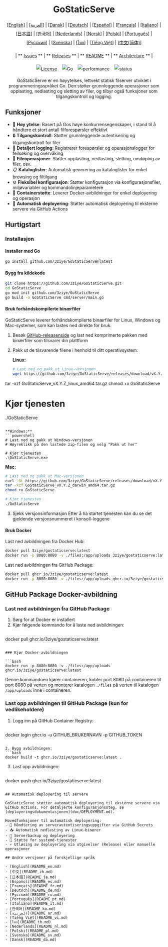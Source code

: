 <h1 align="center" style="border-bottom: none"> 
     <a href="" target="_blank"> 
         <alt="GoStaticServe" src="" width="100" height="100"> 
     </a> 
     <br>GoStaticServe 
 </h1> 
 
 <div align="center" style="line-height: 2;"> 
   [<a href="/README.md">English</a>] | [<a href="/readme/README_ar.md">العربية</a>] | [<a href="/readme/README_da.md">Dansk</a>] | [<a href="/readme/README_de.md">Deutsch</a>] | [<a href="/readme/README_es.md">Español</a>] | [<a href="/readme/README_fr.md">Français</a>] | [<a href="/readme/README_it.md">Italiano</a>] | [<a href="/readme/README_ja.md">日本語</a>] | [<a href="/readme/README_ko.md">한국어</a>] | [<a href="/readme/README_nl.md">Nederlands</a>] | [<a href="/readme/README_no.md">Norsk</a>] | [<a href="/readme/README_pl.md">Polski</a>] | [<a href="/readme/README_pt.md">Português</a>] | [<a href="/readme/README_ru.md">Русский</a>] | [<a href="/readme/README_sv.md">Svenska</a>] | [<a href="/readme/README_th.md">ไทย</a>] | [<a href="/readme/README_vi.md">Tiếng Việt</a>] | [<a href="/readme/README_zh.md">中文(简体)</a>] 
   <br> 
   
   | ** [Issues](https://github.com/3ziye/GoStaticServe/issues) ** | ** [Releases](https://github.com/3ziye/GoStaticServe/releases) ** | ** [README](https://github.com/3ziye/GoStaticServe/blob/main/README.md) ** | ** [Architecture](https://github.com/3ziye/GoStaticServe/blob/main/doc/architecture.md) ** | 
   <br> 
   
   [![License](https://img.shields.io/badge/License-MIT-green.svg)](https://opensource.org/licenses/MIT) 
   &nbsp;&nbsp; 
   ![Go](https://img.shields.io/badge/language-Go-blue.svg) 
   &nbsp;&nbsp; 
   ![performance](https://img.shields.io/badge/performance-high-yellow.svg) 
   &nbsp;&nbsp; 
   ![status](https://img.shields.io/badge/status-Stable-green.svg) 
 </div> 
 
 <p align="center">GoStaticServe er en høyytelses, lettvekt statisk filserver utviklet i programmeringsspråket Go. Den støtter grunnleggende operasjoner som opplasting, nedlasting og sletting av filer, og tilbyr også funksjoner som tilgangskontroll og logging.</p>

## Funksjoner

- 🚀 **Høy ytelse**: Basert på Gos høye konkurrensegenskaper, i stand til å håndtere et stort antall filforespørsler effektivt
- 🔒 **Tilgangskontroll**: Støtter grunnleggende autentisering og tilgangskontroll for filer
- 📝 **Detaljert logging**: Registrerer forespørsler og operasjonslogger for feilsøking og overvåking
- 📁 **Fileoperasjoner**: Støtter opplasting, nedlasting, sletting, omdøping av filer, osv.
- 📋 **Kataloglister**: Automatisk generering av kataloglister for enkel browsing og filtilgang
- ⚙️ **Fleksibel konfigurasjon**: Støtter konfigurasjon via konfigurasjonsfiler, miljøvariabler og kommandolinjeparametere
- 🐳 **Containerstøtte**: Leverer Docker-avbildninger for enkel deployering og operasjon
- 🚀 **Automatisk deployering**: Støtter automatisk deployering til eksterne servere via GitHub Actions

## Hurtigstart

### Installasjon

#### Installer med Go

```bash
go install github.com/3ziye/GoStaticServe@latest
```

#### Bygg fra kildekode

```bash
git clone https://github.com/3ziye/GoStaticServe.git
cd GoStaticServe
go mod init github.com/3ziye/GoStaticServe
go build -o GoStaticServe cmd/server/main.go
```

#### Bruk forhåndskompilerte binærfiler

GoStaticServe leverer forhåndskompilerte binærfiler for Linux, Windows og Mac-systemer, som kan lastes ned direkte for bruk.

1. Besøk [GitHub-releasenside](https://github.com/3ziye/GoStaticServe/releases) og last ned komprimerte pakken med binærfiler som tilsvarer din plattform

2. Pakk ut de tilsvarende filene i henhold til ditt operativsystem:

   **Linux:**
   ```bash
   # Last ned og pakk ut Linux-versjonen
   wget https://github.com/3ziye/GoStaticServe/releases/download/vX.Y.Z/GoStaticServe_vX.Y.Z_linux_amd64.tar.gz
tar -xzf GoStaticServe_vX.Y.Z_linux_amd64.tar.gz
chmod +x GoStaticServe
   
   # Kjør tjenesten
   ./GoStaticServe
   ```
   
   **Windows:**
   ```powershell
   # Last ned og pakk ut Windows-versjonen
   # Høyreklikk på den lastede zip-filen og velg "Pakk ut her"
   
   # Kjør tjenesten
   .\GoStaticServe.exe
   ```
   
   **Mac:**
   ```bash
   # Last ned og pakk ut Mac-versjonen
   curl -OL https://github.com/3ziye/GoStaticServe/releases/download/vX.Y.Z/GoStaticServe_vX.Y.Z_darwin_amd64.tar.gz
tar -xzf GoStaticServe_vX.Y.Z_darwin_amd64.tar.gz
chmod +x GoStaticServe
   
   # Kjør tjenesten
   ./GoStaticServe
   ```

3. Sjekk versjonsinformasjon
   Etter å ha startet tjenesten kan du se det gjeldende versjonsnummeret i konsoll-loggene

#### Bruk Docker

Last ned avbildningen fra Docker Hub:
```bash
docker pull 3ziye/gostaticserve:latest
docker run -p 8080:8080 -v ./files:/app/uploads 3ziye/gostaticserve:latest
```

Last ned avbildningen fra GitHub Package:
```bash
docker pull ghcr.io/3ziye/gostaticserve:latest
docker run -p 8080:8080 -v ./files:/app/uploads ghcr.io/3ziye/gostaticserve:latest
```

## GitHub Package Docker-avbildning

### Last ned avbildningen fra GitHub Package

1. Sørg for at Docker er installert
2. Kjør følgende kommando for å laste ned avbildningen:
   ```bash
docker pull ghcr.io/3ziye/gostaticserve:latest
   ```

### Kjør Docker-avbildningen

```bash
docker run -p 8080:8080 -v ./files:/app/uploads ghcr.io/3ziye/gostaticserve:latest
```

Denne kommandoen kjører containeren, kobler port 8080 på containeren til port 8080 på verten og monterer katalogen `./files` på verten til katalogen `/app/uploads` inne i containeren.

### Last opp avbildningen til GitHub Package (kun for vedlikeholdere)

1. Logg inn på GitHub Container Registry:
   ```bash
docker login ghcr.io -u GITHUB_BRUKERNAVN -p GITHUB_TOKEN
   ```

2. Bygg avbildningen:
   ```bash
docker build -t ghcr.io/3ziye/gostaticserve:latest .
   ```

3. Last opp avbildningen:
   ```bash
docker push ghcr.io/3ziye/gostaticserve:latest
   ```

## Automatisk deployering til servere

GoStaticServe støtter automatisk deployering til eksterne servere via GitHub Actions. For detaljerte konfigurasjonssteg, se [deployeringsdokumentasjonen](doc/DEPLOYMENT.md).

Hovedfunksjoner til automatisk deployering:
- 🔑 Håndtering av serverautentiseringsuppgifter via GitHub Secrets
- 📥 Automatisk nedlasting av Linux-binærer
- 📁 Serverbackup og deployering
- 🚀 Støtte for systemd-tjenester
- ⚡ Utløsing av deployering via utgivelser (Release) eller manuelle operasjoner

## Andre versjoner på forskjellige språk

- [English](README_en.md)
- [中文](README_zh.md)
- [日本語](README_ja.md)
- [Español](README_es.md)
- [Français](README_fr.md)
- [Deutsch](README_de.md)
- [Русский](README_ru.md)
- [Português](README_pt.md)
- [Italiano](README_it.md)
- [한국어](README_ko.md)
- [العربية](README_ar.md)
- [Tiếng Việt](README_vi.md)
- [ไทย](README_th.md)
- [Nederlands](README_nl.md)
- [Polski](README_pl.md)
- [Svenska](README_sv.md)
- [Dansk](README_da.md)